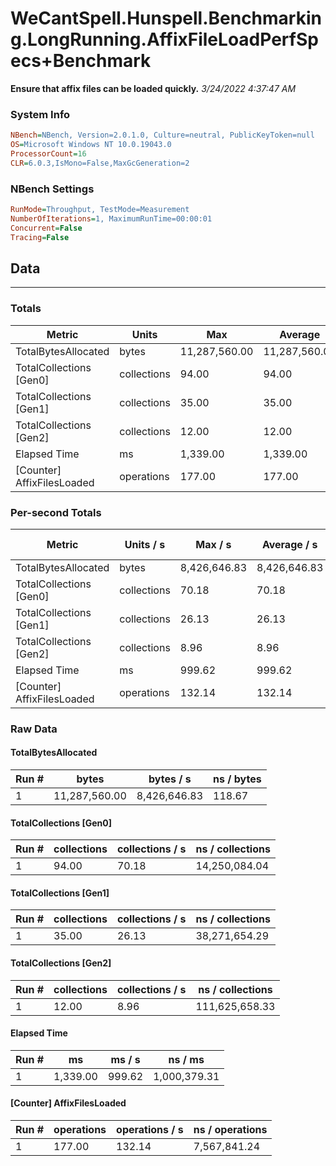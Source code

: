 ﻿# WeCantSpell.Hunspell.Benchmarking.LongRunning.AffixFileLoadPerfSpecs+Benchmark
__Ensure that affix files can be loaded quickly.__
_3/24/2022 4:37:47 AM_
### System Info
```ini
NBench=NBench, Version=2.0.1.0, Culture=neutral, PublicKeyToken=null
OS=Microsoft Windows NT 10.0.19043.0
ProcessorCount=16
CLR=6.0.3,IsMono=False,MaxGcGeneration=2
```

### NBench Settings
```ini
RunMode=Throughput, TestMode=Measurement
NumberOfIterations=1, MaximumRunTime=00:00:01
Concurrent=False
Tracing=False
```

## Data
-------------------

### Totals
|          Metric |           Units |             Max |         Average |             Min |          StdDev |
|---------------- |---------------- |---------------- |---------------- |---------------- |---------------- |
|TotalBytesAllocated |           bytes |   11,287,560.00 |   11,287,560.00 |   11,287,560.00 |            0.00 |
|TotalCollections [Gen0] |     collections |           94.00 |           94.00 |           94.00 |            0.00 |
|TotalCollections [Gen1] |     collections |           35.00 |           35.00 |           35.00 |            0.00 |
|TotalCollections [Gen2] |     collections |           12.00 |           12.00 |           12.00 |            0.00 |
|    Elapsed Time |              ms |        1,339.00 |        1,339.00 |        1,339.00 |            0.00 |
|[Counter] AffixFilesLoaded |      operations |          177.00 |          177.00 |          177.00 |            0.00 |

### Per-second Totals
|          Metric |       Units / s |         Max / s |     Average / s |         Min / s |      StdDev / s |
|---------------- |---------------- |---------------- |---------------- |---------------- |---------------- |
|TotalBytesAllocated |           bytes |    8,426,646.83 |    8,426,646.83 |    8,426,646.83 |            0.00 |
|TotalCollections [Gen0] |     collections |           70.18 |           70.18 |           70.18 |            0.00 |
|TotalCollections [Gen1] |     collections |           26.13 |           26.13 |           26.13 |            0.00 |
|TotalCollections [Gen2] |     collections |            8.96 |            8.96 |            8.96 |            0.00 |
|    Elapsed Time |              ms |          999.62 |          999.62 |          999.62 |            0.00 |
|[Counter] AffixFilesLoaded |      operations |          132.14 |          132.14 |          132.14 |            0.00 |

### Raw Data
#### TotalBytesAllocated
|           Run # |           bytes |       bytes / s |      ns / bytes |
|---------------- |---------------- |---------------- |---------------- |
|               1 |   11,287,560.00 |    8,426,646.83 |          118.67 |

#### TotalCollections [Gen0]
|           Run # |     collections | collections / s |ns / collections |
|---------------- |---------------- |---------------- |---------------- |
|               1 |           94.00 |           70.18 |   14,250,084.04 |

#### TotalCollections [Gen1]
|           Run # |     collections | collections / s |ns / collections |
|---------------- |---------------- |---------------- |---------------- |
|               1 |           35.00 |           26.13 |   38,271,654.29 |

#### TotalCollections [Gen2]
|           Run # |     collections | collections / s |ns / collections |
|---------------- |---------------- |---------------- |---------------- |
|               1 |           12.00 |            8.96 |  111,625,658.33 |

#### Elapsed Time
|           Run # |              ms |          ms / s |         ns / ms |
|---------------- |---------------- |---------------- |---------------- |
|               1 |        1,339.00 |          999.62 |    1,000,379.31 |

#### [Counter] AffixFilesLoaded
|           Run # |      operations |  operations / s | ns / operations |
|---------------- |---------------- |---------------- |---------------- |
|               1 |          177.00 |          132.14 |    7,567,841.24 |


